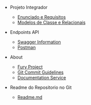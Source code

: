 - Projeto Integrador
    - [Enunciado e Requisitos](projeto_integrador/)
    - [Modelos de Classe e Relacionais](modelos/)

- Endpoints API
    - [Swagger Information](swagger/)
    - [Postman](postman/)

- About
    - [Fury Project](fury_Install/)
    - [Git Commit Guidelines](git/)
    - [Documentation Service](docsify/)

- Readme do Repositorio no Git
    - [Readme.md](README_Copy_Git_Root)